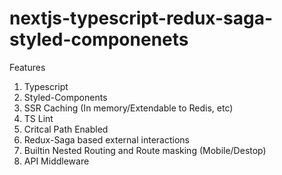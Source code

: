 # nextjs-typescript-redux-saga-styled-componenets

Features
 1) Typescript 
 2) Styled-Components
 3) SSR Caching (In memory/Extendable to Redis, etc)
 4) TS Lint
 5) Critcal Path Enabled
 6) Redux-Saga based external interactions
 7) Builtin Nested Routing and Route masking (Mobile/Destop)
 8) API Middleware
 
